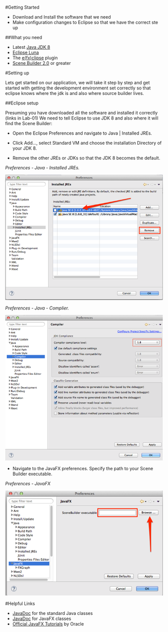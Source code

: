 #Getting Started

- Download and Install the software that we need
- Make configuration changes to Eclipse so that we have the correct ste up

##What you need
- Latest [Java JDK 8](http://www.oracle.com/technetwork/java/javase/downloads/index.html)
- [Eclipse Luna](https://eclipse.org/downloads/packages/eclipse-ide-java-developers/lunasr1a)
- The [e(fx)clipse](http://efxclipse.bestsolution.at/install.html#all-in-one) plugin 
- [Scene Builder 2.0](http://www.oracle.com/technetwork/java/javase/downloads/javafxscenebuilder-info-2157684.html) or greater

#Setting up

Lets get started on our application, we will take it step by step and get started with getting the development environment set correctly so that eclipse knows where the jdk is and also where source builder lives.

##Eclipse setup 

Presuming you have downloaded all the software and installed it correctly (links in Lab-01) We need to tell Eclipse to use JDK 8 and also where it will find the Scene Builder:

- Open the Eclipse Preferences and navigate to Java | Installed JREs.

- Click Add..., select Standard VM and choose the installation Directory of your JDK 8.

- Remove the other JREs or JDKs so that the JDK 8 becomes the default.

*Preferences - Java - Installed JREs.*

![](./img/01.png)

*Preferences - Java - Complier.*

![](./img/02.png)

- Navigate to the JavaFX preferences. Specify the path to your Scene Builder executable.

*Preferences - JavaFX*

![](./img/03.png)

#Helpful Links

- [JavaDoc](http://docs.oracle.com/javase/8/docs/api/) for the standard Java classes
- [JavaDoc](http://docs.oracle.com/javase/8/javafx/api/) for JavaFX classes
- [Official JavaFX Tutorials](http://docs.oracle.com/javase/8/javafx/get-started-tutorial/get_start_apps.htm) by Oracle

